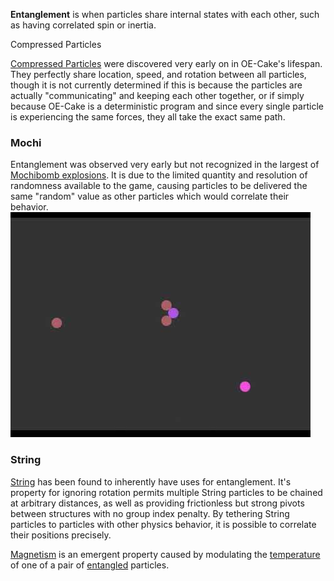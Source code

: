 **Entanglement** is when particles share internal states with each other, such as having correlated spin or inertia.

Compressed Particles

[Compressed Particles](/Compressed%20particle.md "Compressed particle") were discovered very early on in OE-Cake's lifespan. They perfectly share location, speed, and rotation between all particles, though it is not currently determined if this is because the particles are actually "communicating" and keeping each other together, or if simply because OE-Cake is a deterministic program and since every single particle is experiencing the same forces, they all take the exact same path.

  

### Mochi

Entanglement was observed very early but not recognized in the largest of [Mochibomb explosions](/Super-dense%20material.md "Super-dense material"). It is due to the limited quantity and resolution of randomness available to the game, causing particles to be delivered the same "random" value as other particles which would correlate their behavior.
![Particle confined to being within a certain distance of a set of coordinates](/images/X-axis%20Particle%20Entanglement "fig:Particle confined to being within a certain distance of a set of coordinates")  

### String

[String](/String.md "String") has been found to inherently have uses for entanglement. It's property for ignoring rotation permits multiple String particles to be chained at arbitrary distances, as well as providing frictionless but strong pivots between structures with no group index penalty. By tethering String particles to particles with other physics behavior, it is possible to correlate their positions precisely.

[Magnetism](/Magnetism.md "Magnetism") is an emergent property caused by modulating the [temperature](/temperature.md "temperature") of one of a pair of [entangled](/Entanglement.md "Entanglement") particles.
